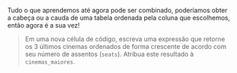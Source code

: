 Tudo o que aprendemos até agora pode ser combinado, poderíamos obter a cabeça ou a cauda de uma tabela ordenada pela coluna que escolhemos, então agora é a sua vez!

> Em uma nova célula de código, escreva uma expressão que retorne os 3 últimos cinemas ordenados de forma crescente de acordo com seu número de assentos (`seats`). Atribua este resultado à `cinemas_maiores`.